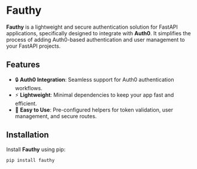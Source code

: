 # Fauthy

**Fauthy** is a lightweight and secure authentication solution for FastAPI applications, specifically designed to integrate with **Auth0**. It simplifies the process of adding Auth0-based authentication and user management to your FastAPI projects.

## Features

- 🔒 **Auth0 Integration**: Seamless support for Auth0 authentication workflows.
- ⚡ **Lightweight**: Minimal dependencies to keep your app fast and efficient.
- 🔧 **Easy to Use**: Pre-configured helpers for token validation, user management, and secure routes.

## Installation

Install **Fauthy** using pip:

```bash
pip install fauthy
```
